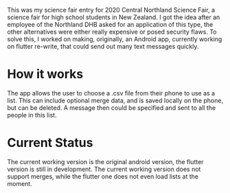 This was my science fair entry for 2020 Central Northland Science Fair, a science fair for high school students in
New Zealand. I got the idea after an employee of the Northland DHB asked for an application of this type, the other 
alternatives were either really expensive or posed security flaws. To solve this, I worked on making, originally, an
Android app, currently working on flutter re-write, that could send out many text messages quickly.

# How it works
The app allows the user to choose a .csv file from their phone to use as a list. This can include optional merge data,
and is saved locally on the phone, but can be deleted. A message then could be specified and sent to all the people in 
this list.

# Current Status
The current working version is the original android version, the flutter version is still in development. The current 
working version does not support merges, while the flutter one does not even load lists at the moment.
